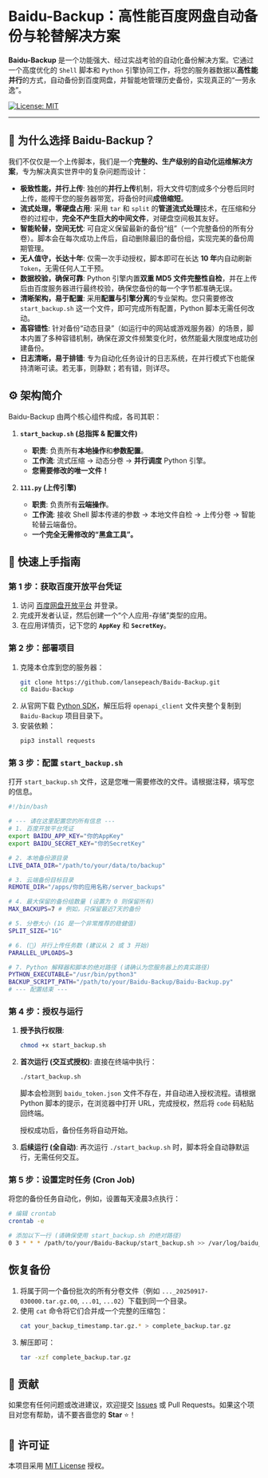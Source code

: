 # Baidu-Backup：高性能百度网盘自动备份与轮替解决方案

**Baidu-Backup** 是一个功能强大、经过实战考验的自动化备份解决方案。它通过一个高度优化的 `Shell` 脚本和 `Python` 引擎协同工作，将您的服务器数据以**高性能并行**的方式，自动备份到百度网盘，并智能地管理历史备份，实现真正的“一劳永逸”。

[![License: MIT](https://img.shields.io/badge/License-MIT-yellow.svg)](https://opensource.org/licenses/MIT)

---

## 🚀 为什么选择 Baidu-Backup？

我们不仅仅是一个上传脚本，我们是一个**完整的、生产级别的自动化运维解决方案**，专为解决真实世界中的复杂问题而设计：

-   **极致性能，并行上传**: 独创的**并行上传**机制，将大文件切割成多个分卷后同时上传，能榨干您的服务器带宽，将备份时间**成倍缩短**。
-   **流式处理，零硬盘占用**: 采用 `tar` 和 `split` 的**管道流式处理**技术，在压缩和分卷的过程中，**完全不产生巨大的中间文件**，对硬盘空间极其友好。
-   **智能轮替，空间无忧**: 可自定义保留最新的备份“组”（一个完整备份的所有分卷）。脚本会在每次成功上传后，自动删除最旧的备份组，实现完美的备份周期管理。
-   **无人值守，长达十年**: 仅需一次手动授权，脚本即可在长达 **10 年**内自动刷新 `Token`，无需任何人工干预。
-   **数据校验，确保可靠**: Python 引擎内置**双重 MD5 文件完整性自检**，并在上传后由百度服务器进行最终校验，确保您备份的每一个字节都准确无误。
-   **清晰架构，易于配置**: 采用**配置与引擎分离**的专业架构。您只需要修改 `start_backup.sh` 这一个文件，即可完成所有配置，Python 脚本无需任何改动。
-   **高容错性**: 针对备份“动态目录”（如运行中的网站或游戏服务器）的场景，脚本内置了多种容错机制，确保在源文件频繁变化时，依然能最大限度地成功创建备份。
-   **日志清晰，易于排错**: 专为自动化任务设计的日志系统，在并行模式下也能保持清晰可读。若无事，则静默；若有错，则详尽。

## ⚙️ 架构简介

Baidu-Backup 由两个核心组件构成，各司其职：

1.  **`start_backup.sh` (总指挥 & 配置文件)**
    -   **职责**: 负责所有**本地操作**和**参数配置**。
    -   **工作流**: 流式压缩 -> 动态分卷 -> **并行调度** Python 引擎。
    -   **您需要修改的唯一文件！**

2.  **`111.py` (上传引擎)**
    -   **职责**: 负责所有**云端操作**。
    -   **工作流**: 接收 Shell 脚本传递的参数 -> 本地文件自检 -> 上传分卷 -> 智能轮替云端备份。
    -   **一个完全无需修改的“黑盒工具”。**

## 📖 快速上手指南

### 第 1 步：获取百度开放平台凭证

1.  访问 [百度网盘开放平台](https://pan.baidu.com/union/console) 并登录。
2.  完成开发者认证，然后创建一个“个人应用-存储”类型的应用。
3.  在应用详情页，记下您的 **`AppKey`** 和 **`SecretKey`**。

### 第 2 步：部署项目

1.  克隆本仓库到您的服务器：
    ```bash
    git clone https://github.com/lansepeach/Baidu-Backup.git
    cd Baidu-Backup
    ```
2.  从官网下载 [Python SDK](https://pan.baidu.com/union/doc/Kl4gsu388)，解压后将 `openapi_client` 文件夹整个复制到 `Baidu-Backup` 项目目录下。
3.  安装依赖：
    ```bash
    pip3 install requests
    ```

### 第 3 步：配置 `start_backup.sh`

打开 `start_backup.sh` 文件，这是您唯一需要修改的文件。请根据注释，填写您的信息。

```bash
#!/bin/bash

# --- 请在这里配置您的所有信息 ---
# 1. 百度开放平台凭证
export BAIDU_APP_KEY="你的AppKey"
export BAIDU_SECRET_KEY="你的SecretKey"

# 2. 本地备份源目录
LIVE_DATA_DIR="/path/to/your/data/to/backup"

# 3. 云端备份目标目录
REMOTE_DIR="/apps/你的应用名称/server_backups"

# 4. 最大保留的备份组数量 (设置为 0 则保留所有)
MAX_BACKUPS=7 # 例如，只保留最近7天的备份

# 5. 分卷大小 (1G 是一个非常推荐的稳健值)
SPLIT_SIZE="1G"

# 6. (🚀) 并行上传任务数 (建议从 2 或 3 开始)
PARALLEL_UPLOADS=3

# 7. Python 解释器和脚本的绝对路径 (请确认为您服务器上的真实路径)
PYTHON_EXECUTABLE="/usr/bin/python3"
BACKUP_SCRIPT_PATH="/path/to/your/Baidu-Backup/Baidu-Backup.py"
# --- 配置结束 ---
```

### 第 4 步：授权与运行

1.  **授予执行权限**:
    ```bash
    chmod +x start_backup.sh
    ```

2.  **首次运行 (交互式授权)**:
    直接在终端中执行：
    ```bash
    ./start_backup.sh
    ```
    脚本会检测到 `baidu_token.json` 文件不存在，并自动进入授权流程。请根据 Python 脚本的提示，在浏览器中打开 URL，完成授权，然后将 `code` 码粘贴回终端。
    
    授权成功后，备份任务将自动开始。

3.  **后续运行 (全自动)**:
    再次运行 `./start_backup.sh` 时，脚本将全自动静默运行，无需任何交互。

### 第 5 步：设置定时任务 (Cron Job)

将您的备份任务自动化，例如，设置每天凌晨3点执行：

```bash
# 编辑 crontab
crontab -e

# 添加以下一行 (请确保使用 start_backup.sh 的绝对路径)
0 3 * * * /path/to/your/Baidu-Backup/start_backup.sh >> /var/log/baidu_backup.log 2>&1
```

## 恢复备份

1.  将属于同一个备份批次的所有分卷文件（例如 `..._20250917-030000.tar.gz.00`, `...01`, `...02`）下载到同一个目录。
2.  使用 `cat` 命令将它们合并成一个完整的压缩包：
    ```bash
    cat your_backup_timestamp.tar.gz.* > complete_backup.tar.gz
    ```
3.  解压即可：
    ```bash
    tar -xzf complete_backup.tar.gz
    ```

## 🤝 贡献

如果您有任何问题或改进建议，欢迎提交 [Issues](https://github.com/lansepeach/Baidu-Backup/issues) 或 Pull Requests。如果这个项目对您有帮助，请不要吝啬您的 **Star** ⭐！

## 📄 许可证

本项目采用 [MIT License](LICENSE) 授权。
